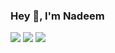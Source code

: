 ### Hey 👋, I'm Nadeem

[![](https://vistr.dev/badge?repo=nadeemlari.nadeemlari&corners=square)](https://github.com/Elfocrash/vistr.dev)
[![](https://img.shields.io/badge/-@nadeemlari-%23181717?style=flat-square&logo=github)](https://github.com/nadeemlari)
[![](https://img.shields.io/badge/-Nick%20Chapsas-blue?style=flat-square&logo=Linkedin&logoColor=white&link=https://www.linkedin.com/in/nick-chapsas/)](https://www.linkedin.com/in/nick-chapsas/)
